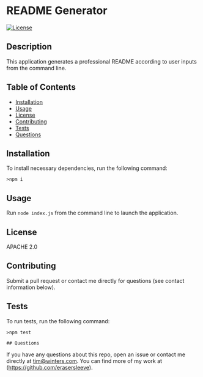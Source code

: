 # README Generator
  [![License](https://img.shields.io/badge/License-Apache%202.0-blue.svg)](https://opensource.org/licenses/Apache-2.0)
  ## Description
  This application generates a professional README according to user inputs from the command line.
  ## Table of Contents
  *  [Installation](#Installation)
  *  [Usage](#Usage)
  *  [License](#License)
  *  [Contributing](#Contributing)
  *  [Tests](#Tests)
  *  [Questions](#Questions)
  ## Installation
  To install necessary dependencies, run the following command:

    >npm i

  ## Usage
  Run `node index.js` from the command line to launch the application.
  ## License
  APACHE 2.0
  ## Contributing
  Submit a pull request or contact me directly for questions (see contact information below).
  ## Tests
  To run tests, run the following command:
    
    >npm test
  
    ## Questions
  If you have any questions about this repo, open an issue or contact me directly at [tim@winters.com](mailto:tim@winters.com). You can find more of my work at (https://github.com/erasersleeve).
  